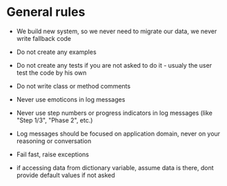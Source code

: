 # General rules
- We build new system, so we never need to migrate our data, we never write fallback code
- Do not create any examples
- Do not create any tests if you are not asked to do it - usualy the user test the code by his own
- Do not write class or method comments

- Never use emoticons in log messages
- Never use step numbers or progress indicators in log messages (like "Step 1/3", "Phase 2", etc.)
- Log messages should be focused on application domain, never on your reasoning or conversation
- Fail fast, raise exceptions
- if accessing data from dictionary variable, assume data is there, dont provide default values if not asked